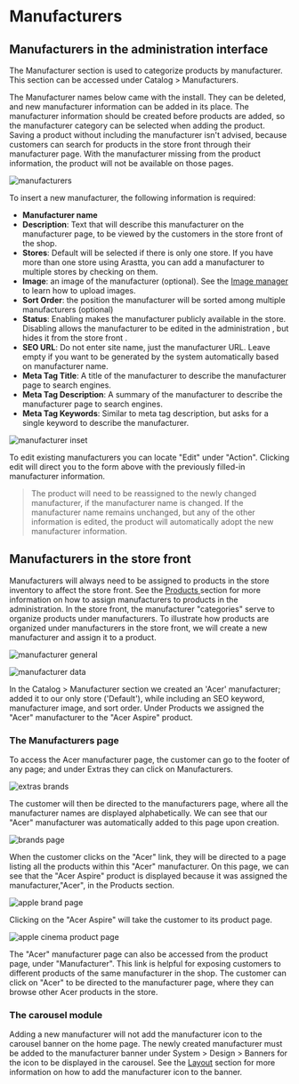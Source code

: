 Manufacturers
=============

Manufacturers in the administration interface
---------------------------------------------

The Manufacturer section is used to categorize products by manufacturer. This section can be accessed under Catalog > Manufacturers.

The Manufacturer names below came with the install. They can be deleted, and new manufacturer information can be added in its place. The manufacturer information should be created before products are added, so the manufacturer category can be selected when adding the product. Saving a product without including the manufacturer isn't advised, because customers can search for products in the store front through their manufacturer page. With the manufacturer missing from the product information, the product will not be available on those pages.

![manufacturers](_images/manufacturers.png)

To insert a new manufacturer, the following information is required:

- **Manufacturer name**
- **Description**: Text that will describe this manufacturer on the manufacturer page, to be viewed by the customers in the store front of the shop.
- **Stores**: Default will be selected if there is only one store. If you have more than one store using Arastta, you can add a manufacturer to multiple stores by checking on them.
- **Image**: an image of the manufacturer (optional). See the [Image manager](docs/user-manual/admin/image-manager) to learn how to upload images.
- **Sort Order**: the position the manufacturer will be sorted among multiple manufacturers (optional)
- **Status**: Enabling makes the manufacturer publicly available in the store. Disabling allows the manufacturer to be edited in the administration , but hides it from the store front .
- **SEO URL**: Do not enter site name, just the manufacturer URL. Leave empty if you want to be generated by the system automatically based on manufacturer name.
- **Meta Tag Title**: A title of the manufacturer to describe the manufacturer page to search engines.
- **Meta Tag Description**: A summary of the manufacturer to describe the manufacturer page to search engines.
- **Meta Tag Keywords**: Similar to meta tag description, but asks for a single keyword to describe the manufacturer.

![manufacturer inset](_images/manufacturers-insert.png)

To edit existing manufacturers you can locate "Edit" under "Action". Clicking edit will direct you to the form above with the previously filled-in manufacturer information.

> The product will need to be reassigned to the newly changed manufacturer, if the manufacturer name is changed. If the manufacturer name remains unchanged, but any of the other information is edited, the product will automatically adopt the new manufacturer information.

Manufacturers in the store front
--------------------------------

Manufacturers will always need to be assigned to products in the store inventory to affect the store front. See the [Products ](docs/user-manual/catalog/products/overview)section for more information on how to assign manufacturers to products in the administration. In the store front, the manufacturer "categories" serve to organize products under manufacturers. To illustrate how products are organized under manufacturers in the store front, we will create a new manufacturer and assign it to a product.

![manufacturer general](_images/manufacturers-1.png)

![manufacturer data](_images/manufacturers-2.png)

In the Catalog > Manufacturer section we created an 'Acer' manufacturer; added it to our only store ('Default'), while including an SEO keyword, manufacturer image, and sort order. Under Products we assigned the "Acer" manufacturer to the "Acer Aspire" product.

### The Manufacturers page

To access the Acer manufacturer page, the customer can go to the footer of any page; and under Extras they can click on Manufacturers.

![extras brands](_images/manufacturers-3.png)

The customer will then be directed to the manufacturers page, where all the manufacturer names are displayed alphabetically. We can see that our "Acer" manufacturer was automatically added to this page upon creation.

![brands page](_images/manufacturers-4.png)

When the customer clicks on the "Acer" link, they will be directed to a page listing all the products within this "Acer" manufacturer. On this page, we can see that the "Acer Aspire" product is displayed because it was assigned the manufacturer,"Acer", in the Products section.

![apple brand page](_images/manufacturers-5.png)

Clicking on the "Acer Aspire" will take the customer to its product page.

![apple cinema product page](_images/manufacturers-6.png)

The "Acer" manufacturer page can also be accessed from the product page, under "Manufacturer". This link is helpful for exposing customers to different products of the same manufacturer in the shop. The customer can click on "Acer" to be directed to the manufacturer page, where they can browse other Acer products in the store.

### The carousel module

Adding a new manufacturer will not add the manufacturer icon to the carousel banner on the home page. The newly created manufacturer must be added to the manufacturer banner under System > Design > Banners for the icon to be displayed in the carousel. See the [Layout](docs/user-manual/appearance/layouts) section for more information on how to add the manufacturer icon to the banner.
